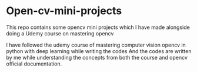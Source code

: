 # Open-cv-mini-projects
This repo contains some opencv mini projects which I have made alongside doing a Udemy course on mastering opencv

I have followed the udemy course of mastering computer vision opencv in python with deep learning while writing the codes
And the codes are written by me while understanding the concepts from both the course and opencv official documentation.
